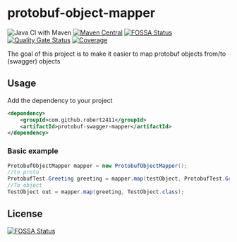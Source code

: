 # protobuf-object-mapper

![Java CI with Maven](https://github.com/robert2411/protobuf-object-mapper/workflows/Java%20CI%20with%20Maven/badge.svg?branch=master)
[![Maven Central](https://maven-badges.herokuapp.com/maven-central/com.github.robert2411/protobuf-swagger-mapper/badge.svg)](https://maven-badges.herokuapp.com/maven-central/com.github.robert2411/protobuf-swagger-mapper)
[![FOSSA Status](https://app.fossa.io/api/projects/git%2Bgithub.com%2Frobert2411%2Fprotobuf-object-mapper.svg?type=shield)](https://app.fossa.io/projects/git%2Bgithub.com%2Frobert2411%2Fprotobuf-object-mapper?ref=badge_shield)
[![Quality Gate Status](https://sonarcloud.io/api/project_badges/measure?project=robert2411_protobuf-object-mapper&metric=alert_status)](https://sonarcloud.io/dashboard?id=robert2411_protobuf-object-mapper)
[![Coverage](https://sonarcloud.io/api/project_badges/measure?project=robert2411_protobuf-object-mapper&metric=coverage)](https://sonarcloud.io/dashboard?id=robert2411_protobuf-object-mapper)

The goal of this project is to make it easier to map protobuf objects from/to (swagger) objects

## Usage
Add the dependency to your project
```xml
<dependency>
    <groupId>com.github.robert2411</groupId>
    <artifactId>protobuf-swagger-mapper</artifactId>
</dependency>
```
### Basic example

```java
ProtobufObjectMapper mapper = new ProtobufObjectMapper();
//to proto
ProtobufTest.Greeting greeting = mapper.map(testObject, ProtobufTest.Greeting::newBuilder);
//To object
TestObject out = mapper.map(greeting, TestObject.class);

```
## License
[![FOSSA Status](https://app.fossa.io/api/projects/git%2Bgithub.com%2Frobert2411%2Fprotobuf-object-mapper.svg?type=large)](https://app.fossa.io/projects/git%2Bgithub.com%2Frobert2411%2Fprotobuf-object-mapper?ref=badge_large)